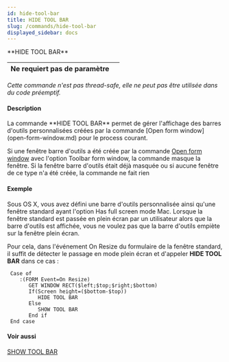```yaml
---
id: hide-tool-bar
title: HIDE TOOL BAR
slug: /commands/hide-tool-bar
displayed_sidebar: docs
---
```


<!--REF #_command_.HIDE TOOL BAR.Syntax-->**HIDE TOOL BAR**<!-- END REF-->
<!--REF #_command_.HIDE TOOL BAR.Params-->
| Ne requiert pas de paramètre |  |
| --- | --- |

<!-- END REF-->

*Cette commande n'est pas thread-safe, elle ne peut pas être utilisée dans du code préemptif.*


#### Description 

<!--REF #_command_.HIDE TOOL BAR.Summary-->La commande **HIDE TOOL BAR** permet de gérer l'affichage des barres d'outils personnalisées créées par la commande [Open form window](open-form-window.md) pour le process courant.<!-- END REF-->

Si une fenêtre barre d'outils a été créée par la commande [Open form window](open-form-window.md) avec l'option Toolbar form window, la commande masque la fenêtre. Si la fenêtre barre d'outils était déjà masquée ou si aucune fenêtre de ce type n'a été créée, la commande ne fait rien

#### Exemple 

Sous OS X, vous avez défini une barre d'outils personnalisée ainsi qu'une fenêtre standard ayant l'option Has full screen mode Mac. Lorsque la fenêtre standard est passée en plein écran par un utilisateur alors que la barre d'outils est affichée, vous ne voulez pas que la barre d'outils empiète sur la fenêtre plein écran. 

Pour cela, dans l'événement On Resize du formulaire de la fenêtre standard, il suffit de détecter le passage en mode plein écran et d'appeler **HIDE TOOL BAR** dans ce cas :

```4d
 Case of
    :(FORM Event=On Resize)
       GET WINDOW RECT($left;$top;$right;$bottom)
       If(Screen height=($bottom-$top))
          HIDE TOOL BAR
       Else
          SHOW TOOL BAR
       End if
 End case
```

#### Voir aussi 

[SHOW TOOL BAR](show-tool-bar.md)  